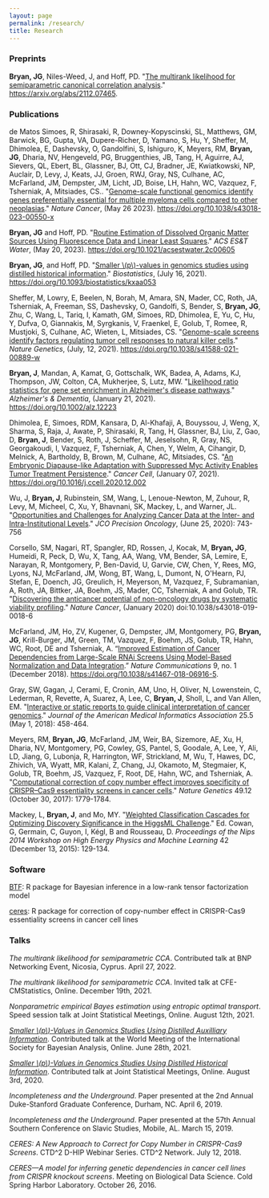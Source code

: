 ```yaml
---
layout: page
permalink: /research/
title: Research
---
```


### Preprints

**Bryan, JG**, Niles-Weed, J, and Hoff, PD. "[The multirank likelihood for semiparametric canonical correlation analysis](https://arxiv.org/abs/2112.07465)." https://arxiv.org/abs/2112.07465. 

### Publications

de Matos Simoes, R, Shirasaki, R, Downey-Kopyscinski, SL, Matthews, GM, Barwick, BG, Gupta, VA, Dupere-Richer, D, Yamano, S, Hu, Y, Sheffer, M, Dhimolea, E, Dashevsky, O, Gandolfini, S, Ishiguro, K, Meyers, RM, **Bryan, JG**, Dharia, NV, Hengeveld, PG, Bruggenthies, JB, Tang, H, Aguirre, AJ, Sievers, QL, Ebert, BL, Glassner, BJ, Ott, CJ, Bradner, JE, Kwiatkowski, NP, Auclair, D, Levy, J, Keats, JJ, Groen, RWJ, Gray, NS, Culhane, AC, McFarland, JM, Dempster, JM, Licht, JD, Boise, LH, Hahn, WC, Vazquez, F, Tsherniak, A, Mitsiades, CS.. "[Genome-scale functional genomics identify genes preferentially essential for multiple myeloma cells compared to other neoplasias](https://www.nature.com/articles/s43018-023-00550-x)." *Nature Cancer*, (May 26 2023). https://doi.org/10.1038/s43018-023-00550-x

**Bryan, JG** and Hoff, PD. "[Routine Estimation of Dissolved Organic Matter Sources Using Fluorescence Data and Linear Least Squares](https://pubs.acs.org/doi/10.1021/acsestwater.2c00605)." *ACS ES&T Water*, (May 20, 2023). https://doi.org/10.1021/acsestwater.2c00605

**Bryan, JG**, and Hoff, PD. "[Smaller \\(p\\)-values in genomics studies using distilled historical information](https://urldefense.com/v3/__http://track.smtpsendmail.com/9032119/c?p=BS51oA2XPTHgL-9RG1d5r0zXlAZtcT4umbXULOLFVe_gmu4cT3D0VVu6L_ZanqTQ3N8950GHm_r_Ozagw3FlhJL6K6h0ljXXJgHx6nXzJZ7A9CCTY6QXs9X3xAfjR8DeFDTVPnHld77sgDgjA6m2I52Blbd1ndN_1k6D27reyFAKVWmz_3wM3Z3NZVAllWGyBKuF2izAKr9bIkm_bS-eM_XE2Bz_3CdX1qxq2m3fWn5OdhIKnNleay-fhj8MjMkmGCaDazrIf_OGsobVQnu5mNSQKmlwvHnWDjeu9YjOYkY=__;!!OToaGQ!-nObcvGGcBHm-APcKv-j6jsCtN8IfKaUrhdKxUg8NCbAFl8C0XPW2vB8UEQp4fD7wBk$)." *Biostatistics*, (July 16, 2021). https://doi.org/10.1093/biostatistics/kxaa053

Sheffer, M, Lowry, E, Beelen, N, Borah, M, Amara, SN, Mader, CC, Roth, JA, Tsherniak, A, Freeman, SS, Dashevsky, O, Gandolfi, S, Bender, S, **Bryan, JG**, Zhu, C, Wang, L, Tariq, I, Kamath, GM, Simoes, RD, Dhimolea, E, Yu, C, Hu, Y, Dufva, O, Giannakis, M, Syrgkanis, V, Fraenkel, E, Golub, T, Romee, R, Mustjoki, S, Culhane, AC, Wieten, L, Mitsiades, CS. "[Genome-scale screens identify factors regulating tumor cell responses to natural killer cells](https://www.nature.com/articles/s41588-021-00889-w)." *Nature Genetics*, (July, 12, 2021). https://doi.org/10.1038/s41588-021-00889-w

**Bryan, J**, Mandan, A, Kamat, G, Gottschalk, WK, Badea, A, Adams, KJ, Thompson, JW, Colton, CA, Mukherjee, S, Lutz, MW. "[Likelihood ratio statistics for gene set enrichment in Alzheimer's disease pathways](https://alz-journals.onlinelibrary.wiley.com/doi/full/10.1002/alz.12223)." *Alzheimer's & Dementia*, (January 21, 2021). https://doi.org/10.1002/alz.12223

Dhimolea, E, Simoes, RDM, Kansara, D, Al-Khafaji, A, Bouyssou, J, Weng, X, Sharma, S, Raja, J, Awate, P, Shirasaki, R, Tang, H, Glassner, BJ, Liu, Z, Gao, D, **Bryan, J**, Bender, S, Roth, J, Scheffer, M, Jeselsohn, R, Gray, NS, Georgakoudi, I, Vazquez, F, Tsherniak, A, Chen, Y, Welm, A, Cihangir, D, Melnick, A, Bartholdy, B, Brown, M, Culhane, AC, Mitsiades, CS. "[An Embryonic Diapause-like Adaptation with Suppressed Myc Activity Enables Tumor Treatment Persistence](https://www.cell.com/cancer-cell/fulltext/S1535-6108(20)30609-7)." *Cancer Cell*, (January 07, 2021). https://doi.org/10.1016/j.ccell.2020.12.002

Wu, J, **Bryan, J**, Rubinstein, SM, Wang, L, Lenoue-Newton, M, Zuhour, R, Levy, M, Micheel, C, Xu, Y, Bhavnani, SK, Mackey, L, and Warner, JL. "[Opportunities and Challenges for Analyzing Cancer Data at the Inter- and Intra-Institutional Levels](https://ascopubs.org/doi/abs/10.1200/PO.19.00394)."
*JCO Precision Oncology*, (June 25, 2020): 743-756 

Corsello, SM, Nagari, RT, Spangler, RD, Rossen, J, Kocak, M, **Bryan, JG**, Humeidi, R, Peck, D, Wu, X, Tang, AA, Wang, VM, Bender, SA, Lemire, E, Narayan, R, Montgomery, P, Ben-David, U, Garvie, CW, Chen, Y, Rees, MG, Lyons, NJ, McFarland, JM, Wong, BT, Wang, L, Dumont, N, O'Hearn, PJ, Stefan, E, Doench, JG, Greulich, H, Meyerson, M, Vazquez, F, Subramanian, A, Roth, JA, Bittker, JA, Boehm, JS, Mader, CC, Tsherniak, A and Golub, TR. "[Discovering the anticancer potential of non-oncology drugs by systematic viability profiling](https://www.nature.com/articles/s43018-019-0018-6)." *Nature Cancer*, (January 2020) doi:10.1038/s43018-019-0018-6

McFarland, JM, Ho, ZV, Kugener, G, Dempster, JM, Montgomery, PG, **Bryan, JG**, Krill-Burger, JM, Green, TM, Vazquez, F, Boehm, JS, Golub, TR, Hahn, WC, Root, DE and Tsherniak, A. “[Improved Estimation of Cancer Dependencies from Large-Scale RNAi Screens Using Model-Based Normalization and Data Integration](https://www.nature.com/articles/s41467-018-06916-5).” *Nature Communications* 9, no. 1 (December 2018). https://doi.org/10.1038/s41467-018-06916-5.

Gray, SW, Gagan, J, Cerami, E, Cronin, AM, Uno, H, Oliver, N, Lowenstein, C, Lederman, R, Revette, A, Suarez, A, Lee, C, **Bryan, J**, Sholl, L, and Van Allen, EM. "[Interactive or static reports to guide clinical interpretation of cancer genomics](https://academic.oup.com/jamia/article/25/5/458/4791826)." *Journal of the American Medical Informatics Association* 25.5 (May 1, 2018): 458-464.

Meyers, RM, **Bryan, JG**, McFarland, JM, Weir, BA, Sizemore, AE, Xu, H, Dharia, NV, Montgomery, PG, Cowley, GS, Pantel, S, Goodale, A, Lee, Y, Ali, LD, Jiang, G, Lubonja, R, Harrington, WF, Strickland, M, Wu, T, Hawes, DC, Zhivich, VA, Wyatt, MR, Kalani, Z, Chang, JJ, Okamoto, M, Stegmaier, K, Golub, TR, Boehm, JS, Vazquez, F, Root, DE, Hahn, WC, and Tsherniak, A. "[Computational correction of copy number effect improves specificity of CRISPR–Cas9 essentiality screens in cancer cells](https://www.nature.com/articles/ng.3984)." *Nature Genetics* 49.12 (October 30, 2017): 1779-1784.

Mackey, L, **Bryan, J**, and Mo, MY. "[Weighted Classification Cascades for Optimizing Discovery Significance in the HiggsML Challenge](http://proceedings.mlr.press/v42/mack14.html)." Ed. Cowan, G, Germain, C, Guyon, I, Kégl, B and Rousseau, D. *Proceedings of the Nips 2014 Workshop on High Energy Physics and Machine Learning* 42 (December 13, 2015): 129-134.

### Software

[BTF](https://github.com/j-g-b/BTF): R package for Bayesian inference in a low-rank tensor factorization model

[ceres](https://github.com/cancerdatasci/ceres): R package for correction of copy-number effect in CRISPR-Cas9 essentiality screens in cancer cell lines

### Talks

*The multirank likelihood for semiparametric CCA*. Contributed talk at BNP Networking Event, Nicosia, Cyprus. April 27, 2022.

*The multirank likelihood for semiparametric CCA*. Invited talk at CFE-CMStatistics, Online. December 19th, 2021.

*Nonparametric empirical Bayes estimation using entropic optimal transport*. Speed session talk at Joint Statistical Meetings, Online. August 12th, 2021.

[*Smaller \\(p\\)-Values in Genomics Studies Using Distilled Auxilliary Information*](/assets/misc/smaller_p_values_in_genomics_studies_pres.pdf). Contributed talk at the World Meeting of the International Society for Bayesian Analysis, Online. June 28th, 2021.

[*Smaller \\(p\\)-Values in Genomics Studies Using Distilled Historical Information*](/assets/misc/smaller_p_values_in_genomics_studies_pres.pdf). Contributed talk at Joint Statistical Meetings, Online. August 3rd, 2020.

*Incompleteness and the Underground*. Paper presented at the 2nd Annual Duke-Stanford Graduate Conference, Durham, NC. April 6, 2019.

*Incompleteness and the Underground*. Paper presented at the 57th Annual Southern Conference on Slavic Studies, Mobile, AL. March 15, 2019.

*CERES: A New Approach to Correct for Copy Number in CRISPR-Cas9 Screens*. CTD^2 D-HIP Webinar Series. CTD^2 Network. July 12, 2018.

*CERES—A model for inferring genetic dependencies in cancer cell lines from CRISPR knockout screens*. Meeting on Biological Data Science. Cold Spring Harbor Laboratory. October 26, 2016.